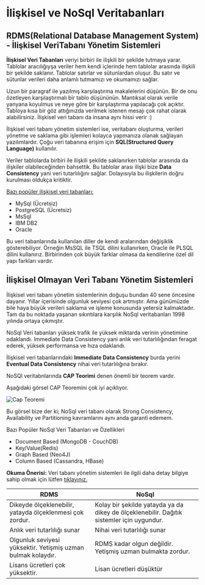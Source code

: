 # İlişkisel ve NoSql Veritabanları

## RDMS(Relational Database Management System) - İlişkisel VeriTabanı Yönetim Sistemleri
**İlişkisel Veri Tabanları** veriyi birbiri ile ilişkili bir şekilde tutmaya yarar. Tablolar aracılığıyşa veriler hem kendi içlerinde hem tablolar arasında ilişkili bir şekilde saklanır. Tablolar satırlar ve sütunlardan oluşur. Bu satır ve sütunlar verileri daha anlamlı tutmamızı ve okumamızı sağlar.

Uzun bir paragraf ile yazılmış karşılaştırma makalelerini düşünün. Bir de onu özetleyen karşılaştırmalı bir tablo düşününün. Mantıksal olarak verile yanyana koyulmus ve neye göre bir karşılaştırma yapılacağı çok açıktır. Tabloya kısa bir göz attığınızda verilmek istenen mesajı çok rahat olarak alabilirsiniz. İlişkisel veri tabanı da insana aynı hissi verir :) 

İlişkisel veri tabanı yönetim sistemleri ise, veritabanı oluşturma, verileri yönetme ve saklama gibi işlemleri kolayca yapmanıza olanak sağlayan yazılımlardır. Çoğu veri tabanına erişim için **SQL(Structured Query Language)**  kullanılır.

Veriler tablolarda birbiri ile ilişkili şekilde saklanırken tablolar arasında da ilişkiler olabileceğinden bahsettik. Bu tablolar arası ilişki bize **Data Consistency** yani veri tutarlılığını sağlar. Dolayısıyla bu ilişkilerin doğru kurulması oldukça kritiktir. 

<u>Bazı popüler ilişkisel veri tabanları:</u>

- MySql (Ücretsiz)
- PostgreSQL (Ücretsiz) 
- MsSql
- IBM DB2
- Oracle

Bu veri tabanlarında kullanılan diller de kendi aralarından değişiklik gösterebiliyor. Örneğin MsSQL ile TSQL dilini kullanırken, Oracle ile PLSQL dilini kullanırız. Birbirinden çok büyük farklar olmasa da kendilerine özel dil yapı farkları vardır.

## İlişkisel Olmayan Veri Tabanı Yönetim Sistemleri
İlişkisel veri tabanı yönetim sistemlerinin doğuşu bundan 40 sene öncesine dayanır. Yıllar içerisinde olgunluk seviyesi çok artmıştır. Ama günümüzde bile haya büyük verileri saklama ve işleme konusunda yetersiz kalmaktadır. Tam da bu noktada yaşanan sıkıntılara karşılık NoSql veritabanları 1998 yılında ortaya çıkmıştır. 

NoSql Veri tabanları yüksek trafik ile yüksek miktarda verinin yönetimine odaklandı. Immediate Data Consistency yani anlık veri tutarlılığından feragat ederek, yüksek performansa ve hıza odaklandı.

İlişkisel veri tabanlarındaki **Immediate Data Consistency** burda yerini  **Eventual Data Consistency** nihai veri tutarlılığına bırakır.

NoSQl veritabnlarında **CAP Teorimi** denen önemli bir teorem vardır. 

Aşağıdaki görsel CAP Teoremini çok iyi açıklıyor.

![Cap Teoremi](https://www.researchgate.net/profile/Hamzeh-Khazaei/publication/282679529/figure/fig2/AS:614316814372880@1523475950595/Visualization-of-CAP-theorem.png)


Bu görsel bize der ki; NoSql veri tabanı olarak Strong Consistency, Availability ve Partitioning kavramlarını aynı anda garanti edemem.

Bazı Popüler NoSql Veri Tabanları ve Özellikleri
- Document Based (MongoDB - CouchDB)
- Key/Value(Redis)
- Graph Based (Neo4J)
- Column Based (Cassandra, HBase)

**Okuma Önerisi:** Veri tabanı yönetim sistemleri ile ilgili daha detay bilgiye sahip olmak için lütfen [tıklayınız.](https://medium.com/devopsturkiye/microservice-mimarilerde-veritaban%C4%B1-tasar%C4%B1m%C4%B1-d58371ec466)



| RDMS                     | NoSql                   |
| -------------------------- | ----------------------- |
| Dikeyde ölçeklenebilir, yatayda ölçeklenmesi çok zordur.      | Kolay bir şekilde yatayda ya da dikey de ölçeklenebilir. Dağıtık sistemler için uygundur.           |
|Anlık veri tutarlılığı sunar    | Nihai veri tutarlılığı sunar  |
| Olgunluk seviyesi yüksektir. Yetişmiş uzman bulmak kolaydır.        | RDMS kadar olgun değildir. Yetişmiş uzman bulmakta zordur.          |
|Lisans ücretleri çok yüksektir. | Lisan ücretleri düşüktür  |